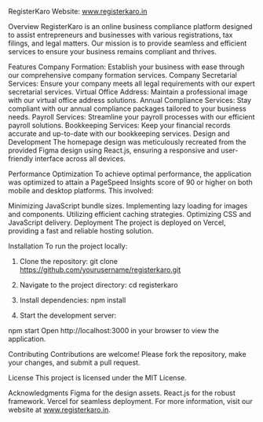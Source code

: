 RegisterKaro
Website: www.registerkaro.in

Overview
RegisterKaro is an online business compliance platform designed to assist entrepreneurs and businesses with various registrations, tax filings, and legal matters. Our mission is to provide seamless and efficient services to ensure your business remains compliant and thrives.

Features
Company Formation: Establish your business with ease through our comprehensive company formation services.
Company Secretarial Services: Ensure your company meets all legal requirements with our expert secretarial services.
Virtual Office Address: Maintain a professional image with our virtual office address solutions.
Annual Compliance Services: Stay compliant with our annual compliance packages tailored to your business needs.
Payroll Services: Streamline your payroll processes with our efficient payroll solutions.
Bookkeeping Services: Keep your financial records accurate and up-to-date with our bookkeeping services.
Design and Development
The homepage design was meticulously recreated from the provided Figma design using React.js, ensuring a responsive and user-friendly interface across all devices.

Performance Optimization
To achieve optimal performance, the application was optimized to attain a PageSpeed Insights score of 90 or higher on both mobile and desktop platforms. This involved:

Minimizing JavaScript bundle sizes.
Implementing lazy loading for images and components.
Utilizing efficient caching strategies.
Optimizing CSS and JavaScript delivery.
Deployment
The project is deployed on Vercel, providing a fast and reliable hosting solution.

Installation
To run the project locally:

1. Clone the repository: git clone https://github.com/yourusername/registerkaro.git

2. Navigate to the project directory: cd registerkaro

3. Install dependencies: npm install

4. Start the development server:

npm start
Open http://localhost:3000 in your browser to view the application.

Contributing
Contributions are welcome! Please fork the repository, make your changes, and submit a pull request.

License
This project is licensed under the MIT License.

Acknowledgments
Figma for the design assets.
React.js for the robust framework.
Vercel for seamless deployment.
For more information, visit our website at www.registerkaro.in.
